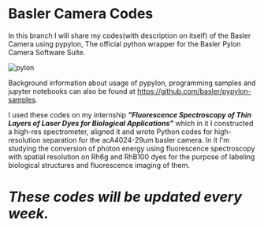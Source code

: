 # Basler Camera Codes
In this branch I will share my codes(with description on itself) of the Basler Camera using pypylon, The official python wrapper for the Basler Pylon Camera Software Suite.

![pylon](https://github.com/user-attachments/assets/73eb1fab-5164-4a3d-8c3a-f5650840ea47)

Background information about usage of pypylon, programming samples and jupyter notebooks can also be found at https://github.com/basler/pypylon-samples.

I used these codes on my internship _**"Fluorescence Spectroscopy of Thin Layers of Laser Dyes for Biological Applications"**_ which in it I constructed a high-res spectrometer, aligned it and wrote Python codes for high-resolution separation for the acA4024-29um basler camera.
In it I'm studying the conversion of photon energy using fluorescence spectroscopy with spatial resolution on Rh6g and RhB100 dyes for the purpose of labeling biological structures and fluorescence imaging of them.

 # _These codes will be updated every week._ 

